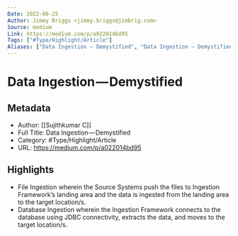 ```yaml
---
Date: 2022-06-25
Author: Jimmy Briggs <jimmy.briggs@jimbrig.com>
Source: medium
Link: https://medium.com/p/a022014bd95
Tags: ["#Type/Highlight/Article"]
Aliases: ["Data Ingestion — Demystified", "Data Ingestion — Demystified"]
---
```

# Data Ingestion — Demystified

## Metadata
- Author: [[Sujithkumar C]]
- Full Title: Data Ingestion — Demystified
- Category: #Type/Highlight/Article
- URL: https://medium.com/p/a022014bd95

## Highlights
- File Ingestion wherein the Source Systems push the files to Ingestion Framework’s landing area and the data is ingested from the landing area to the target location/s.
- Database Ingestion wherein the Ingestion Framework connects to the database using JDBC connectivity, extracts the data, and moves to the target location/s.

